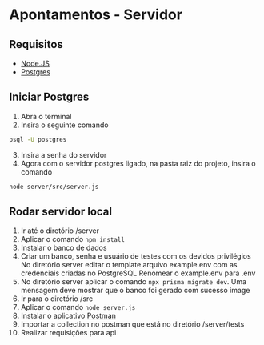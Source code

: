 # Apontamentos - Servidor

## Requisitos

- [Node.JS](https://nodejs.org/en/download/)
- [Postgres](https://www.enterprisedb.com/downloads/postgres-postgresql-downloads)

## Iniciar Postgres

1. Abra o terminal
2. Insira o seguinte comando 
```bash
psql -U postgres
```
3. Insira a senha do servidor
4. Agora com o servidor postgres ligado, na pasta raiz do projeto, insira o comando 
```bash
node server/src/server.js
```

## Rodar servidor local

1.  Ir até o diretório /server
2.  Aplicar o comando  `npm install`
3.  Instalar o banco de dados
4.  Criar um banco, senha e usuário de testes com os devidos privilégios No diretório server editar o template arquivo example.env com as credenciais criadas no PostgreSQL Renomear o example.env para .env
5.  No diretório server aplicar o comando  `npx prisma migrate dev`. Uma mensagem deve mostrar que o banco foi gerado com sucesso image
6.  Ir para o diretório /src
7.  Aplicar o comando  `node server.js`
8.  Instalar o aplicativo  [Postman](https://dl.pstmn.io/download/latest/win64)
9.  Importar a collection no postman que está no diretório /server/tests
10.  Realizar requisições para api

<!--stackedit_data:
eyJoaXN0b3J5IjpbNDQ0NzQyMzc0LDEzMTM1ODY3MTQsLTEyMj
c5ODYwODRdfQ==
-->
